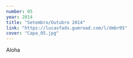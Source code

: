 ```yaml
---
number: 05
year: 2014
title: "Setembro/Outubro 2014"
link: "https://lucasfads.gumroad.com/l/dmbr05"
cover: "Capa_05.jpg"
---
```

Aloha
